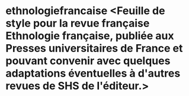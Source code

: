 # ethnologiefrancaise <Feuille de style pour la revue française Ethnologie française, publiée aux Presses universitaires de France et pouvant convenir avec quelques adaptations éventuelles à d'autres revues de SHS de l'éditeur.>
